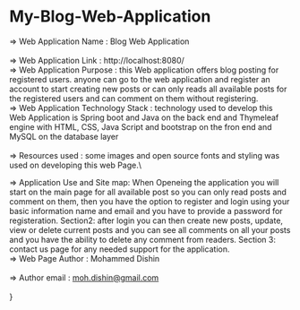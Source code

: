 # My-Blog-Web-Application

\=>  Web Application Name    : Blog Web Application\
\
  =>  Web Application Link    : http://localhost:8080/
\
  =>  Web Application Purpose : this Web application offers blog posting for registered users. anyone  can go to the web application and register an account to start creating new posts or can only reads all available posts for the registered users and can comment on them without registering.
\
  =>  Web Application Technology Stack : technology used to develop this Web Application is Spring boot and Java on the back end and Thymeleaf engine with HTML, CSS, Java Script and bootstrap on the fron end and MySQL on the database layer\
\
=>  Resources used : some images and open source fonts and styling was used on developing this web Page.\

=> Application Use and Site map: When Openeing the application you will start on the main page for all available post so you can only read posts and comment on them, then you have the option to register and login using your basic information name and email and you have to provide a password for registeration.
Section2: after login you can then create new posts, update, view or delete current posts and you can see all comments on all your posts and you have the ability to delete any comment from readers.
Section 3: contact us page for any needed support for the application.
\
  =>  Web Page Author  : Mohammed Dishin\
\
  =>  Author email  : moh.dishin@gmail.com\
\
  }
